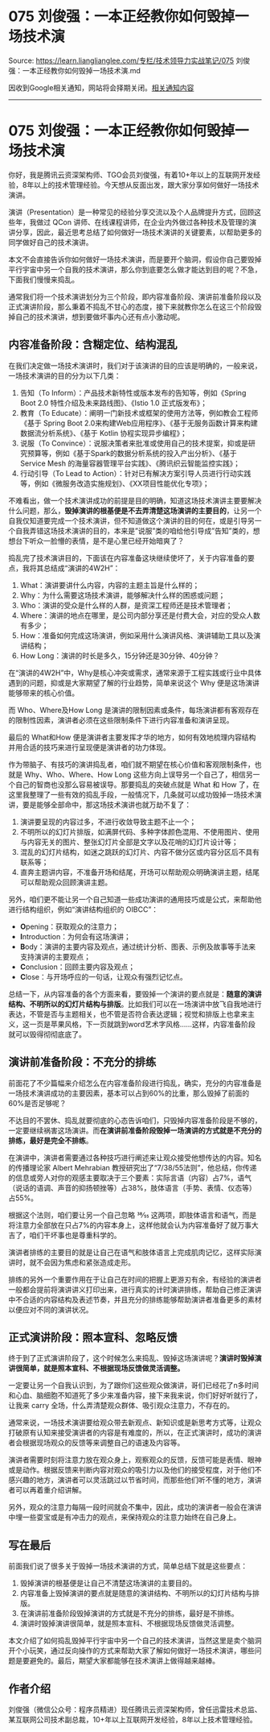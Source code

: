 # 075 刘俊强：一本正经教你如何毁掉一场技术演 

Source: https://learn.lianglianglee.com/专栏/技术领导力实战笔记/075 刘俊强：一本正经教你如何毁掉一场技术演.md

因收到Google相关通知，网站将会择期关闭。[相关通知内容](https://lumendatabase.org/notices/44265620)

---

# 075 刘俊强：一本正经教你如何毁掉一场技术演

你好，我是腾讯云资深架构师、TGO会员刘俊强，有着10+年以上的互联网开发经验，8年以上的技术管理经验。今天想从反面出发，跟大家分享如何做好一场技术演讲。

演讲（Presentation）是一种常见的经验分享交流以及个人品牌提升方式，回顾这些年，我做过 QCon 讲师、在线课程讲师，在企业内外做过各种技术及管理的演讲分享，因此，最近思考总结了如何做好一场技术演讲的关键要素，以帮助更多的同学做好自己的技术演讲。

本文不会直接告诉你如何做好一场技术演讲，而是要开个脑洞，假设你自己要毁掉平行宇宙中另一个自我的技术演讲，那么你到底要怎么做才能达到目的呢？不急，下面我们慢慢来捣乱。

通常我们将一个技术演讲划分为三个阶段，即内容准备阶段、演讲前准备阶段以及正式演讲阶段，那么秉着不捣乱不甘心的态度，接下来就教你怎么在这三个阶段毁掉自己的技术演讲，想到要做坏事内心还有点小激动呢。

## 内容准备阶段：含糊定位、结构混乱

在我们决定做一场技术演讲时，我们对于该演讲的目的应该是明确的，一般来说，一场技术演讲的目的分为以下几类：

1. 告知（To Inform）：产品技术新特性或版本发布的告知等，例如《Spring Boot 2.0 特性介绍及未来路线图》、《Istio 1.0 正式版发布》；
2. 教育（To Educate）：阐明一门新技术或框架的使用方法等，例如教会工程师《基于 Spring Boot 2.0来构建Web应用程序》、《基于无服务函数计算来构建数据流分析系统》、《基于 Kotlin 协程实现异步编程》；
3. 说服（To Convince）：说服决策者来批准或使用自己的技术提案，抑或是研究预算等，例如《基于Spark的数据分析系统的投入产出分析》、《基于 Service Mesh 的海量容器管理平台实践》、《腾讯织云智能监控实践》；
4. 行动引导（To Lead to Action）：针对已有解决方案引导人员进行行动实践等，例如《微服务改造实施规划》、《XX项目性能优化专项》；

不难看出，做一个技术演讲成功的前提是目的明确，知道这场技术演讲主要要解决什么问题，那么，**毁掉演讲的根基便是不去弄清楚这场演讲的主要目的**，让另一个自我仅知道要完成一个技术演讲，但不知道做这个演讲的目的何在，或是引导另一个自我弄错这场技术演讲的目的，本来是”说服”类的咱给他引导成”告知”类的，想想台下听众一脸懵的表情，是不是心里已经开始暗爽了？

捣乱完了技术演讲目的，下面该在内容准备这块继续使坏了，关于内容准备的要点，我将其总结成“演讲的4W2H”：

1. What：演讲要讲什么内容，内容的主题主旨是什么样的；
2. Why：为什么需要这场技术演讲，能够解决什么样的困惑或问题；
3. Who：演讲的受众是什么样的人群，是资深工程师还是技术管理者；
4. Where：演讲的地点在哪里，是公司内部分享还是付费大会，对应的受众人数有多少；
5. How：准备如何完成这场演讲，例如采用什么演讲风格、演讲辅助工具以及演讲结构；
6. How Long：演讲的时长是多久，15分钟还是30分钟、40分钟？

在“演讲的4W2H”中，Why是核心冲突或需求，通常来源于工程实践或行业中具体遇到的问题，抑或是大家期望了解的行业趋势，简单来说这个 Why 便是这场演讲能够带来的核心价值。

而 Who、Where及How Long 是演讲的限制因素或条件，每场演讲都有客观存在的限制性因素，演讲者必须在这些限制条件下进行内容准备和演讲呈现。

最后的 What和How 便是演讲者主要发挥才华的地方，如何有效地梳理内容结构并用合适的技巧来进行呈现便是演讲者的功力体现。

作为带脑子、有技巧的演讲捣乱者，咱们就不期望在核心价值和客观限制条件，也就是 Why、Who、Where、How Long 这些方向上误导另一个自己了，相信另一个自己的智商也没那么容易被误导。那要捣乱的突破点就是 What 和 How 了，在这里我整理了一些有效的捣乱手段，一般情况下，几条就可以成功毁掉一场技术演讲，要是能够全部命中，那这场技术演讲也就万劫不复了：

1. 演讲要呈现的内容过多，不进行收敛导致主题不止一个；
2. 不明所以的幻灯片排版，如满屏代码、多种字体颜色混用、不使用图片、使用与内容无关的图片、整张幻灯片全部是文字以及花哨的幻灯片设计等；
3. 混乱的幻灯片结构，如迷之跳跃的幻灯片、内容不做分区或内容分区后不具有联系等；
4. 直奔主题讲内容，不准备开场和结尾，开场可以帮助观众明确演讲主题，结尾可以帮助观众回顾演讲主题。

另外，咱们更不能让另一个自己知道一些成功演讲的通用技巧或是公式，来帮助他进行结构组织，例如“演讲结构组织的 OIBCC”：

* **O**pening：获取观众的注意力；
* **I**ntroduction：为何会有这场演讲；
* **B**ody：演讲的主要内容及观点，通过统计分析、图表、示例及故事等手法来支持演讲的主要观点；
* **C**onclusion：回顾主要内容及观点；
* **C**lose：与开场呼应的一句话，让观众有强烈记忆点。

总结一下，从内容准备的各个方面来看，要毁掉一个演讲的要点就是：**随意的演讲结构、不明所以的幻灯片结构与排版**。比如我们可以在一场演讲中放飞自我地进行表达，不管是否与主题相关，也不管是否符合表达逻辑；视觉和排版上也拿来主义，这一页是苹果风格，下一页就跳到word艺术字风格……这样，内容准备阶段就可以毁得彻彻底底了。

## 演讲前准备阶段：不充分的排练

前面花了不少篇幅来介绍怎么在内容准备阶段进行捣乱，确实，充分的内容准备是一场技术演讲成功的主要因素，基本可以占到60%的比重，那么毁掉了前面的60%是否足够呢？

不达目的不罢休、捣乱就要彻底的心态告诉咱们，只毁掉内容准备阶段是不够的，一定要继续祸害这场演讲。而**在演讲前准备阶段毁掉一场演讲的方式就是不充分的排练，最好是完全不排练**。

在演讲中，演讲者需要通过各种技巧进行阐述来让观众接受他想传达的内容。知名的传播理论家 Albert Mehrabian 教授研究出了“7/38/55法则”，他总结，你传递的信息或旁人对你的观感主要取决于三个要素：实际言语（内容）占7%，语气（说话的语调、声音的抑扬顿挫等）占38%，肢体语言（手势、表情、仪态等）占55%。

根据这个法则，咱们要让另一个自己忽略 38⁄55 这两项，即肢体语言和语气，而是将注意力全部放在只占7%的内容本身上，这样他就会认为内容准备好了就万事大吉了，咱们干坏事也是尊重科学的。

演讲者排练的主要目的就是让自己在语气和肢体语言上完成肌肉记忆，这样实际演讲时，就不会因为焦虑和紧张造成走形。

排练的另外一个重要作用在于让自己在时间的把握上更游刃有余，有经验的演讲者一般都会提前将演讲讲义打印出来，进行真实的计时演讲排练，帮助自己修正演讲中不合适的内容结构及表述节奏，并且充分的排练能够帮助演讲者准备更多的素材以便应对不同的演讲状况。

## 正式演讲阶段：照本宣科、忽略反馈

终于到了正式演讲阶段了，这个时候怎么来捣乱、毁掉这场演讲呢？**演讲时毁掉演讲很简单，就是照本宣科、不根据现场反馈做灵活调整。**

一定要让另一个自我认识到，为了跟你们这些观众做演讲，哥们已经花了n多时间和心血、脑细胞不知道死了多少来准备内容，接下来我来说，你们好好听就行了，让我来 carry 全场，什么弄清楚观众群体、吸引观众注意力，不存在的。

通常来说，一场技术演讲要给观众带去新观点、新知识或是新思考方式等，让观众打破原有认知来接受演讲者的内容是有难度的，所以，在正式演讲时，成功的演讲者会根据现场观众的反馈等来调整自己的语速及内容等。

演讲者需要时刻将注意力放在观众身上，观察观众的反馈，反馈可能是表情、眼神或是动作。根据反馈来判断内容对观众的吸引力以及他们的接受程度，对于他们不感兴趣的地方，演讲者可以灵活跳过以节省时间，而那些他们听不懂的地方，演讲者可以再着重介绍讲解。

另外，观众的注意力每隔一段时间就会不集中，因此，成功的演讲者一般会在演讲中埋一些耍宝或是有冲击力的观点，来保持观众的注意力始终在自己身上。

## 写在最后

前面我们说了很多关于毁掉一场技术演讲的方式，简单总结下就是这些要点：

1. 毁掉演讲的根基便是让自己不清楚这场演讲的主要目的。
2. 内容准备上毁掉演讲的要点就是随意的演讲结构、不明所以的幻灯片结构与排版。
3. 在演讲前准备阶段毁掉演讲的方式就是不充分的排练，最好是不排练。
4. 演讲时毁掉演讲很简单，就是照本宣科、不根据现场反馈做灵活调整。

本文介绍了如何捣乱毁掉平行宇宙中另一个自己的技术演讲，当然这里是卖个脑洞开个小玩笑，通过反向操作的方式来帮助大家了解如何做好一场技术演讲，哪些问题是要避免的。最后，期望大家都能够在技术演讲上做得越来越棒。

## 作者介绍

刘俊强（微信公众号：程序员精进）现任腾讯云资深架构师，曾任迅雷技术总监、某互联网公司技术副总裁，10+年以上互联网开发经验，8年以上技术管理经验。